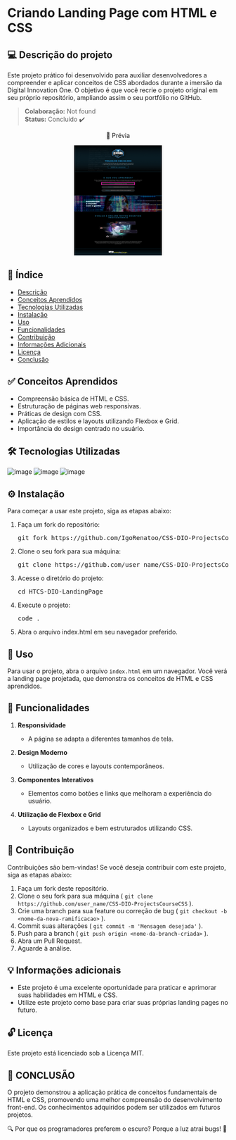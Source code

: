 # Criando Landing Page com HTML e CSS

## 💻 Descrição do projeto

Este projeto prático foi desenvolvido para auxiliar desenvolvedores a compreender e aplicar conceitos de CSS abordados durante a imersão da Digital Innovation One. O objetivo é que você recrie o projeto original em seu próprio repositório, ampliando assim o seu portfólio no GitHub.

> **Colaboração:** Not found  
> **Status:** <span> Concluído </span> ✔️

<div align="center">
  <p> 👀 Prévia </p>
  <img src="./assets/images/preview-project.png" alt="Prévia do projeto">
</div>

## 📜 Índice

- [Descrição](#-descrição-do-projeto)
- [Conceitos Aprendidos](#-conceitos-aprendidos)
- [Tecnologias Utilizadas](#--tecnologias-utilizadas)
- [Instalação](#-instalação)
- [Uso](#-uso)
- [Funcionalidades](#-funcionalidades)
- [Contribuição](#-contribuição)
- [Informações Adicionais](#-informações-adicionais)
- [Licença](#-licença)
- [Conclusão](#-conclusão)


## ✅ Conceitos Aprendidos 

- Compreensão básica de HTML e CSS.
- Estruturação de páginas web responsivas.
- Práticas de design com CSS.
- Aplicação de estilos e layouts utilizando Flexbox e Grid.
- Importância do design centrado no usuário.

## 🛠 Tecnologias Utilizadas

![image](https://img.shields.io/badge/HTML5-E34F26?style=for-the-badge&logo=html5&logoColor=white)
![image](https://img.shields.io/badge/CSS3-1572B6?style=for-the-badge&logo=css3&logoColor=white)
![image](https://img.shields.io/badge/Figma-666666?style=for-the-badge&logo=figma&logoColor=white)

## ⚙ Instalação

Para começar a usar este projeto, siga as etapas abaixo:

1. Faça um fork do repositório:
   <pre>git fork https://github.com/IgoRenatoo/CSS-DIO-ProjectsCourseCSS</pre>

2. Clone o seu fork para sua máquina:
   <pre>git clone https://github.com/user_name/CSS-DIO-ProjectsCourseCSS</pre>

3. Acesse o diretório do projeto:
   <pre>cd HTCS-DIO-LandingPage</pre>

4. Execute o projeto:
   <pre>code .</pre>

5. Abra o arquivo index.html em seu navegador preferido.

## 🚀 Uso 

Para usar o projeto, abra o arquivo `index.html` em um navegador. Você verá a landing page projetada, que demonstra os conceitos de HTML e CSS aprendidos.

## 🧩 Funcionalidades

1. **Responsividade**
   - A página se adapta a diferentes tamanhos de tela.

2. **Design Moderno**
   - Utilização de cores e layouts contemporâneos.

3. **Componentes Interativos**
   - Elementos como botões e links que melhoram a experiência do usuário.

4. **Utilização de Flexbox e Grid**
   - Layouts organizados e bem estruturados utilizando CSS.

## 🤝 Contribuição

Contribuições são bem-vindas! Se você deseja contribuir com este projeto, siga as etapas abaixo:

1. Faça um fork deste repositório.
2. Clone o seu fork para sua máquina ( `git clone https://github.com/user_name/CSS-DIO-ProjectsCourseCSS` ).
3. Crie uma branch para sua feature ou correção de bug ( `git checkout -b <nome-da-nova-ramificacao>` ).
4. Commit suas alterações ( `git commit -m 'Mensagem desejada'` ).
5. Push para a branch ( `git push origin <nome-da-branch-criada>` ).
6. Abra um Pull Request.
7. Aguarde à análise.

## 💡 Informações adicionais

- Este projeto é uma excelente oportunidade para praticar e aprimorar suas habilidades em HTML e CSS.
- Utilize este projeto como base para criar suas próprias landing pages no futuro.

## 🔓 Licença

Este projeto está licenciado sob a Licença MIT.

## 🏁 CONCLUSÃO

O projeto demonstrou a aplicação prática de conceitos fundamentais de HTML e CSS, promovendo uma melhor compreensão do desenvolvimento front-end. Os conhecimentos adquiridos podem ser utilizados em futuros projetos.

🔍 Por que os programadores preferem o escuro? Porque a luz atrai bugs! 🎉
